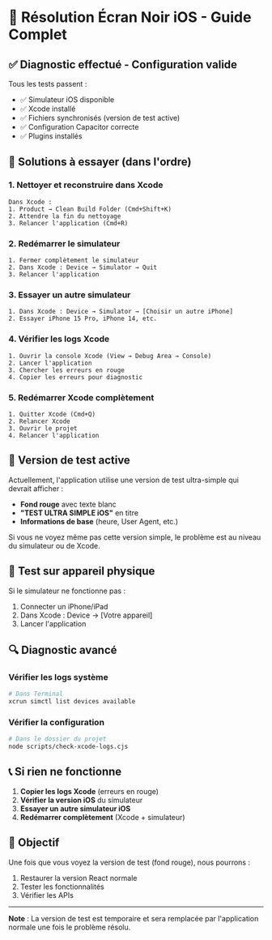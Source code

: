 # 🚨 Résolution Écran Noir iOS - Guide Complet

## ✅ Diagnostic effectué - Configuration valide

Tous les tests passent :
- ✅ Simulateur iOS disponible
- ✅ Xcode installé
- ✅ Fichiers synchronisés (version de test active)
- ✅ Configuration Capacitor correcte
- ✅ Plugins installés

## 🔧 Solutions à essayer (dans l'ordre)

### 1. **Nettoyer et reconstruire dans Xcode**
```
Dans Xcode :
1. Product → Clean Build Folder (Cmd+Shift+K)
2. Attendre la fin du nettoyage
3. Relancer l'application (Cmd+R)
```

### 2. **Redémarrer le simulateur**
```
1. Fermer complètement le simulateur
2. Dans Xcode : Device → Simulator → Quit
3. Relancer l'application
```

### 3. **Essayer un autre simulateur**
```
1. Dans Xcode : Device → Simulator → [Choisir un autre iPhone]
2. Essayer iPhone 15 Pro, iPhone 14, etc.
```

### 4. **Vérifier les logs Xcode**
```
1. Ouvrir la console Xcode (View → Debug Area → Console)
2. Lancer l'application
3. Chercher les erreurs en rouge
4. Copier les erreurs pour diagnostic
```

### 5. **Redémarrer Xcode complètement**
```
1. Quitter Xcode (Cmd+Q)
2. Relancer Xcode
3. Ouvrir le projet
4. Relancer l'application
```

## 🧪 Version de test active

Actuellement, l'application utilise une version de test ultra-simple qui devrait afficher :
- **Fond rouge** avec texte blanc
- **"TEST ULTRA SIMPLE iOS"** en titre
- **Informations de base** (heure, User Agent, etc.)

Si vous ne voyez même pas cette version simple, le problème est au niveau du simulateur ou de Xcode.

## 📱 Test sur appareil physique

Si le simulateur ne fonctionne pas :
1. Connecter un iPhone/iPad
2. Dans Xcode : Device → [Votre appareil]
3. Lancer l'application

## 🔍 Diagnostic avancé

### Vérifier les logs système
```bash
# Dans Terminal
xcrun simctl list devices available
```

### Vérifier la configuration
```bash
# Dans le dossier du projet
node scripts/check-xcode-logs.cjs
```

## 📞 Si rien ne fonctionne

1. **Copier les logs Xcode** (erreurs en rouge)
2. **Vérifier la version iOS** du simulateur
3. **Essayer un autre simulateur iOS**
4. **Redémarrer complètement** (Xcode + simulateur)

## 🎯 Objectif

Une fois que vous voyez la version de test (fond rouge), nous pourrons :
1. Restaurer la version React normale
2. Tester les fonctionnalités
3. Vérifier les APIs

---

**Note** : La version de test est temporaire et sera remplacée par l'application normale une fois le problème résolu.
